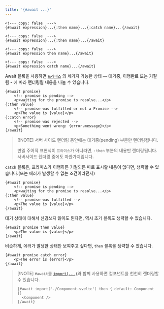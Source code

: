 ```yaml
---
title: '{#await ...}'
---
```


```svelte
<!--- copy: false  --->
{#await expression}...{:then name}...{:catch name}...{/await}
```

```svelte
<!--- copy: false  --->
{#await expression}...{:then name}...{/await}
```

```svelte
<!--- copy: false  --->
{#await expression then name}...{/await}
```

```svelte
<!--- copy: false  --->
{#await expression catch name}...{/await}
```

Await 블록을 사용하면 [`프라미스`](https://developer.mozilla.org/en-US/docs/Web/JavaScript/Reference/Global_Objects/Promise) 의 세가지 가능한 상태 — 대기중, 이행완료 또는 거절됨 - 에 따라 랜더링될 내용을 나눌 수 있습니다.

```svelte
{#await promise}
	<!-- promise is pending -->
	<p>waiting for the promise to resolve...</p>
{:then value}
	<!-- promise was fulfilled or not a Promise -->
	<p>The value is {value}</p>
{:catch error}
	<!-- promise was rejected -->
	<p>Something went wrong: {error.message}</p>
{/await}
```

> [!NOTE] 서버 사이드 렌더링 동안에는 대기중(pending) 부분만 렌더링됩니다.
>
> 만일 주어직 표현식이 `프라미스`가 아니라면, `:then` 부분의 내용만 렌더링됩니다. 서버서이드 렌더링 중에도 마찬가지입니다.

`catch` 블록은, 프라미스가 이행하든 거절되든 따로 표시할 내용이 없다면, 생략할 수 있습니다.(또는 에러가 발생할 수 없는  조건이라던지)

```svelte
{#await promise}
	<!-- promise is pending -->
	<p>waiting for the promise to resolve...</p>
{:then value}
	<!-- promise was fulfilled -->
	<p>The value is {value}</p>
{/await}
```

대기 상태에 대해서 신경쓰지 않아도 된다면, 역시 초기 블록도 생략할 수 있습니다.

```svelte
{#await promise then value}
	<p>The value is {value}</p>
{/await}
```

비슷하게, 에러가 발생한 상태만 보여주고 싶다면, `then` 블록을 생략할 수 있습니다.

```svelte
{#await promise catch error}
	<p>The error is {error}</p>
{/await}
```

> [!NOTE] `#await`를 [`import(...)`](https://developer.mozilla.org/en-US/docs/Web/JavaScript/Reference/Operators/import)와 함께 사용하면 컴포넌트를 천천히 렌더링할 수 있습니다.
>
> ```svelte
> {#await import('./Component.svelte') then { default: Component }}
> 	<Component />
> {/await}
> ```

